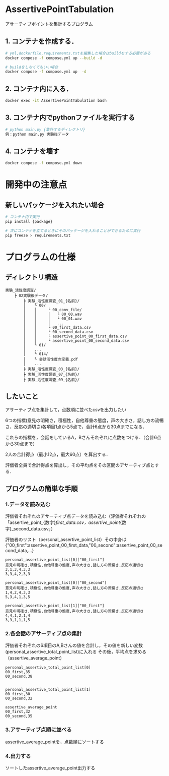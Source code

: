 # AssertivePointTabulation
アサーティブポイントを集計するプログラム

## 1. コンテナを作成する．
``` bash
# yml,dockerfile,requirements.txtを編集した場合はbuildをする必要がある
docker compose -f compose.yml up --build -d

# buildをしなくてもいい場合
docker compose -f compose.yml up  -d
```

## 2. コンテナ内に入る．
``` bash
docker exec -it AssertivePointTabulation bash   
```

## 3. コンテナ内でpythonファイルを実行する
``` bash
# python main.py {集計するディレクトリ}
例：python main.py 実験後データ
```

## 4. コンテナを壊す
``` bash
docker compose -f compose.yml down  
```

# 開発中の注意点
## 新しいパッケージを入れたい場合
```bash
# コンテナ内で実行
pip install {package}

# 次にコンテナを立てるときにそのパッケージを入れることができるために実行
pip freeze > requirements.txt
```

# プログラムの仕様
## ディレクトリ構造
```
実験_活性度調査/
    ┝ 02実験後データ/
        ┝ 実験_活性度調査_01_{名前}/
        │    └ 00/
        │    │     └ 00_conv_file/
        │    │     │   └ 00_00.wav
        │    │     │   └ 00_01.wav
        │    │     │   ...
        │    │     └ 00_first_data.csv
        │    │     └ 00_second_data.csv
        │    │     └ assertive_point_00_first_data.csv
        │    │     └ assertive_point_00_second_data.csv
        │    └ 01/
        │    ...
        │    └ 014/
        │    └ 会話活性度の定義.pdf
        │    ...
        ┝ 実験_活性度調査_03_{名前}/
        ┝ 実験_活性度調査_07_{名前}/
        ┝ 実験_活性度調査_09_{名前}/
```
## したいこと
アサーティブ点を集計して，点数順に並べたcsvを出力したい

6つの指標(意見の明確さ，積極性，自他尊重の態度，声の大きさ，話し方の流暢さ，反応の適切さ)各項目1点から5点で，合計6点から30点までになる．

これらの指標を，会話をしているA，Bさんそれぞれに点数をつける．（合計6点から30点まで）

2人の合計得点（最小12点，最大60点）を算出する．

評価者全員で合計得点を算出し，その平均点をその区間のアサーティブ点とする．

## プログラムの簡単な手順
### 1.データを読み込む
評価者それぞれのアサーティブ点データを読み込む（評価者それぞれの「assertive_point_{数字}_first_data.csv，assertive_point_{数字}_second_data.csv」）

評価者のリスト（personal_assertive_point_list）その中身は{"00_first":assertive_point_00_first_data,"00_second":assertive_point_00_second_data,...}

```
personal_assertive_point_list[0]["00_first"]
意見の明確さ,積極性,自他尊重の態度,声の大きさ,話し方の流暢さ,反応の適切さ
3,1,3,4,3,3
3,3,4,2,3,3

personal_assertive_point_list[0]["00_second"]
意見の明確さ,積極性,自他尊重の態度,声の大きさ,話し方の流暢さ,反応の適切さ
1,4,2,4,3,3
5,3,4,1,3,5

personal_assertive_point_list[1]["00_first"]
意見の明確さ,積極性,自他尊重の態度,声の大きさ,話し方の流暢さ,反応の適切さ
4,4,1,2,1,4
3,3,1,1,1,5
```

### 2.各会話のアサーティブ点の集計
評価者それぞれの6項目のA,Bさんの値を合計し，その値を新しい変数(personal_assertive_total_point_list)に入れる
その後，平均点を求める（assertive_average_point）

```
personal_assertive_total_point_list[0]
00_first,35
00_second,38


personal_assertive_total_point_list[1]
00_first,30
00_second,32

assertive_average_point
00_first,32
00_second,35
```

### 3.アサーティブ点順に並べる
assertive_average_pointを，点数順にソートする

### 4.出力する
ソートしたassertive_average_point出力する
